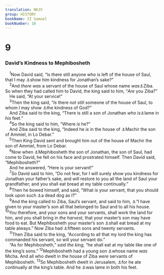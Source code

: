 ```yaml
---
translation: NKJV
group: HISTORY
bookName: II Samuel 
bookNumber: 10
---
```


<div class="title"><h1>9</h1><h3>David’s Kindness to Mephibosheth</h3></div>
<span class="verse 2sa_9_1"> <sup>1</sup>Now David said, “Is there still anyone who is left of the house of Saul, that I may <a data-toggle="tooltip" data-placement="bottom" title="1 Sam. 30:14; 1 Kin. 1:38">⚓</a>show him kindness for Jonathan’s sake?”<br/></span>
<span class="verse 2sa_9_2"> <sup>2</sup>And <i>there</i> <i>was</i> a servant of the house of Saul whose name <i>was</i><a data-toggle="tooltip" data-placement="bottom" title="1 Sam. 18:3; 20:14–16; 2 Sam. 21:7; (Prov. 27:10)">⚓</a>Ziba. So when they had called him to David, the king said to him, “<i>Are</i> you Ziba?”<br/> He said, “At your service!”<br/></span>
<span class="verse 2sa_9_3"> <sup>3</sup>Then the king said, “<i>Is</i> there not still someone of the house of Saul, to whom I may show <a data-toggle="tooltip" data-placement="bottom" title="2 Sam. 16:1–4; 19:17, 29">⚓</a>the kindness of God?”<br/> And Ziba said to the king, “There is still a son of Jonathan <i>who</i> <i>is</i><a data-toggle="tooltip" data-placement="bottom" title="1 Sam. 20:14">⚓</a>lame in <i>his</i> feet.”<br/></span>
<span class="verse 2sa_9_4"> <sup>4</sup>So the king said to him, “Where <i>is</i> he?”<br/> And Ziba said to the king, “Indeed he <i>is</i> in the house of <a data-toggle="tooltip" data-placement="bottom" title="2 Sam. 4:4">⚓</a>Machir the son of Ammiel, in Lo Debar.”<br/></span>
<span class="verse 2sa_9_5"> <sup>5</sup>Then King David sent and brought him out of the house of Machir the son of Ammiel, from Lo Debar.<br/></span>
<span class="verse 2sa_9_6"> <sup>6</sup>Now when <a data-toggle="tooltip" data-placement="bottom" title="2 Sam. 17:27–29">⚓</a>Mephibosheth the son of Jonathan, the son of Saul, had come to David, he fell on his face and prostrated himself. Then David said, “Mephibosheth?”<br/> And he answered, “Here is your servant!”<br/></span>
<span class="verse 2sa_9_7"> <sup>7</sup>So David said to him, “Do not fear, for I will surely show you kindness for Jonathan your father’s sake, and will restore to you all the land of Saul your grandfather; and you shall eat bread at my table continually.”<br/></span>
<span class="verse 2sa_9_8"> <sup>8</sup>Then he bowed himself, and said, “What <i>is</i> your servant, that you should look upon such <a data-toggle="tooltip" data-placement="bottom" title="2 Sam. 16:4; 19:24–30">⚓</a>a dead dog as I?”<br/></span>
<span class="verse 2sa_9_9"> <sup>9</sup>And the king called to Ziba, Saul’s servant, and said to him, <a data-toggle="tooltip" data-placement="bottom" title="2 Sam. 16:9">⚓</a>“I have given to your master’s son all that belonged to Saul and to all his house. </span>
<span class="verse 2sa_9_10"><sup>10</sup>You therefore, and your sons and your servants, shall work the land for him, and you shall bring in <i>the</i> <i>harvest,</i> that your master’s son may have food to eat. But Mephibosheth your master’s son <a data-toggle="tooltip" data-placement="bottom" title="2 Sam. 16:4; 19:29">⚓</a>shall eat bread at my table always.” Now Ziba had <a data-toggle="tooltip" data-placement="bottom" title="2 Sam. 9:7, 11, 13; 19:28">⚓</a>fifteen sons and twenty servants.<br/></span>
<span class="verse 2sa_9_11"> <sup>11</sup>Then Ziba said to the king, “According to all that my lord the king has commanded his servant, so will your servant do.”<br/> “As for Mephibosheth,” <i>said</i> <i>the</i> <i>king,</i> “he shall eat at my table like one of the king’s sons.” </span>
<span class="verse 2sa_9_12"><sup>12</sup>Mephibosheth had a young son <a data-toggle="tooltip" data-placement="bottom" title="2 Sam. 19:17">⚓</a>whose name <i>was</i> Micha. And all who dwelt in the house of Ziba <i>were</i> servants of Mephibosheth. </span>
<span class="verse 2sa_9_13"><sup>13</sup>So Mephibosheth dwelt in Jerusalem, <a data-toggle="tooltip" data-placement="bottom" title="1 Chr. 8:34">⚓</a>for he ate continually at the king’s table. And he <a data-toggle="tooltip" data-placement="bottom" title="2 Sam. 9:7, 10, 11; 1 Kin. 2:7; 2 Kin. 25:29">⚓</a>was lame in both his feet.<br/></span>
